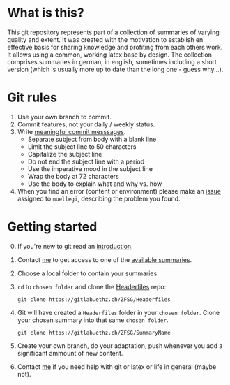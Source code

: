 # What is this?

This git repository represents part of a collection of summaries of varying quality and extent.
It was created with the motivation to establish en effective basis for sharing knowledge and profiting from each others work. It allows using a common, working latex base by design.
The collection comprises summaries in german, in english, sometimes including a short version (which is usually more up to date than the long one - guess why...).

# Git rules

1. Use your own branch to commit.
2. Commit features, not your daily / weekly status.
3. Write [meaningful commit messsages](https://chris.beams.io/posts/git-commit/).
    - Separate subject from body with a blank line
    - Limit the subject line to 50 characters
    - Capitalize the subject line
    - Do not end the subject line with a period
    - Use the imperative mood in the subject line
    - Wrap the body at 72 characters
    - Use the body to explain what and why vs. how
4. When you find an error (content or environment) please make an [issue](https://docs.gitlab.com/ee/user/project/issues/) assigned to `muellegi`, describing the problem you found.

# Getting started

0. If you're new to git read an [introduction](https://git-scm.com/book/en/v2/Getting-Started-Git-Basics).

1. Contact [me](mailto:muellegi@student.ethz.ch) to get access to one of the [available summaries](https://gitlab.ethz.ch/ZFSG/Headerfiles/blob/master/ListOfSummaries.md).

2. Choose a local folder to contain your summaries.

3. `cd` to `chosen folder` and clone the [Headerfiles](https://gitlab.ethz.ch/ZFSG/Headerfiles) repo:

    `git clone https://gitlab.ethz.ch/ZFSG/Headerfiles`

4. Git will have created a `Headerfiles` folder in your `chosen folder`. Clone your chosen summary into that same `chosen folder`. 

    `git clone https://gitlab.ethz.ch/ZFSG/SummaryName`

5. Create your own branch, do your adaptation, push whenever you add a significant ammount of new content.

6. Contact [me](mailto:muellegi@student.ethz.ch) if you need help with git or latex or life in general (maybe not).

